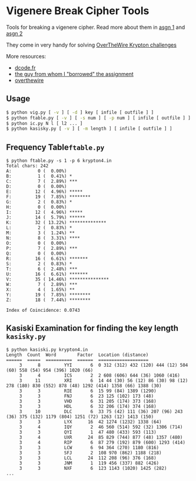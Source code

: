 # Vigenere Break Cipher Tools

Tools for breaking a vigenere cipher. Read more about them in [asgn 1](https://github.com/sdsunjay/kasiski/blob/master/asgn1.pdf) and [asgn 2](https://github.com/sdsunjay/kasiski/blob/master/asgn2.pdf)

They come in very handy for solving [OverTheWire Krypton challenges](http://overthewire.org/wargames/krypton/)

More resources:
- [dcode.fr](https://www.dcode.fr/vigenere-cipher)
- [the guy from whom I "borrowed" the assignment](https://github.com/sdsunjay/kasiski)
- [overthewire](http://overthewire.org/)

## Usage
```bash
$ python vig.py [ -v ] [ -d ] key [ infile [ outfile ] ]
$ python ftable.py [ -v ] [ -s num ] [ -p num ] [ infile [ outfile ] ]
$ python ic.py N l [ l2 ... ]
$ python kasisky.py [ -v ] [ -m length ] [ infile [ outfile ] ]
```

## Frequency Table`ftable.py`
```
$ python ftable.py -s 1 -p 6 krypton4.in
Total chars: 242
A:          0 (  0.00%)
B:          1 (  0.41%) *
C:          7 (  2.89%) ***
D:          0 (  0.00%)
E:         12 (  4.96%) *****
F:         19 (  7.85%) ********
G:          2 (  0.83%) *
H:          0 (  0.00%)
I:         12 (  4.96%) *****
J:         14 (  5.79%) ******
K:         32 ( 13.22%) **************
L:          2 (  0.83%) *
M:          3 (  1.24%) **
N:          8 (  3.31%) ****
O:          0 (  0.00%)
P:          7 (  2.89%) ***
Q:          0 (  0.00%)
R:         16 (  6.61%) *******
S:          2 (  0.83%) *
T:          6 (  2.48%) ***
U:         16 (  6.61%) *******
V:         35 ( 14.46%) ***************
W:          7 (  2.89%) ***
X:          4 (  1.65%) **
Y:         19 (  7.85%) ********
Z:         18 (  7.44%) ********

Index of Coincidence: 0.0743
```

## Kasiski Examination for finding the key length `kasisky.py`
```
$ python kasiski.py krypton4.in
Length  Count  Word        Factor  Location (distance)
======  =====  ==========  ======  ===================
     3      8         YYI       6  0 312 (312) 432 (120) 444 (12) 504 (60) 558 (54) 954 (396) 1020 (66)
     3      4         ICS       2  2 608 (606) 644 (36) 1060 (416)
     3     11         XRI       6  14 44 (30) 56 (12) 86 (30) 98 (12) 278 (180) 830 (552) 878 (48) 1292 (414) 1358 (66) 1388 (30)
     3      3         RIE       6  15 99 (84) 1389 (1290)
     3      3         FNJ       6  23 125 (102) 173 (48)
     3      3         VHD       6  31 205 (174) 373 (168)
     3      3         HDL       6  32 206 (174) 374 (168)
     3     10         DLC       6  33 75 (42) 111 (36) 207 (96) 243 (36) 375 (132) 1179 (804) 1251 (72) 1263 (12) 1413 (150)
     3      3         LYX      16  42 1274 (1232) 1338 (64)
     3      4         IQY       2  46 560 (514) 592 (32) 1306 (714)
     3      3         QYI       1  47 480 (433) 593 (113)
     3      4         UXR      24  85 829 (744) 877 (48) 1357 (480)
     3      4         RIP       6  87 279 (192) 879 (600) 1293 (414)
     3      3         LCW       6  94 364 (270) 1180 (816)
     3      3         SFJ       2  108 970 (862) 1188 (218)
     3      3         LCL      24  112 208 (96) 376 (168)
     3      3         JNM       1  119 456 (337) 882 (426)
     3      3         NXF       6  123 1143 (1020) 1425 (282)
...
```
